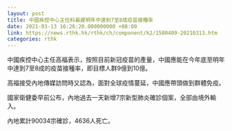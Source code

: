 ```yaml
---
layout: post
title: 中國疾控中心主任料最遲明年中達到7至8成疫苗接種率
date: 2021-03-13 16:26:20.000000000 +08:00
link: https://news.rthk.hk/rthk/ch/component/k2/1580409-20210313.htm
categories: rthk
---
```


中國疾控中心主任高福表示，按照目前新冠疫苗的產量，中國應能在今年底至明年中達到7至8成的疫苗接種率，即目標人群9億到10億。

高福接受內地傳媒訪問時又認為，面對全球疫情蔓延，中國應帶頭做到群體免疫。

國家衛健委早前公布，內地過去一天新增7宗新型肺炎確診個案，全部由境外輸入。

內地累計90034宗確診，4636人死亡。
